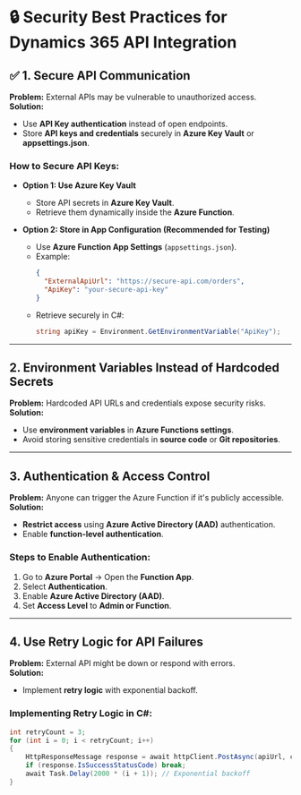 ﻿# 🔒 Security Best Practices for Dynamics 365 API Integration

## ✅ 1. Secure API Communication
**Problem:** External APIs may be vulnerable to unauthorized access.  
**Solution:**
- Use **API Key authentication** instead of open endpoints.
- Store **API keys and credentials** securely in **Azure Key Vault** or **appsettings.json**.

### How to Secure API Keys:
- **Option 1: Use Azure Key Vault**
  - Store API secrets in **Azure Key Vault**.
  - Retrieve them dynamically inside the **Azure Function**.

- **Option 2: Store in App Configuration (Recommended for Testing)**
  - Use **Azure Function App Settings** (`appsettings.json`).
  - Example:
    ```json
    {
      "ExternalApiUrl": "https://secure-api.com/orders",
      "ApiKey": "your-secure-api-key"
    }
    ```
  - Retrieve securely in C#:
    ```csharp
    string apiKey = Environment.GetEnvironmentVariable("ApiKey");
    ```

---

##  2. Environment Variables Instead of Hardcoded Secrets
**Problem:** Hardcoded API URLs and credentials expose security risks.  
**Solution:**
- Use **environment variables** in **Azure Functions settings**.
- Avoid storing sensitive credentials in **source code** or **Git repositories**.

---

##  3. Authentication & Access Control
**Problem:** Anyone can trigger the Azure Function if it's publicly accessible.  
**Solution:**
- **Restrict access** using **Azure Active Directory (AAD)** authentication.
- Enable **function-level authentication**.

### Steps to Enable Authentication:
1. Go to **Azure Portal** → Open the **Function App**.
2. Select **Authentication**.
3. Enable **Azure Active Directory (AAD)**.
4. Set **Access Level** to **Admin or Function**.

---

##  4. Use Retry Logic for API Failures
**Problem:** External API might be down or respond with errors.  
**Solution:**
- Implement **retry logic** with exponential backoff.

###  Implementing Retry Logic in C#:
```csharp
int retryCount = 3;
for (int i = 0; i < retryCount; i++)
{
    HttpResponseMessage response = await httpClient.PostAsync(apiUrl, content);
    if (response.IsSuccessStatusCode) break;
    await Task.Delay(2000 * (i + 1)); // Exponential backoff
}
